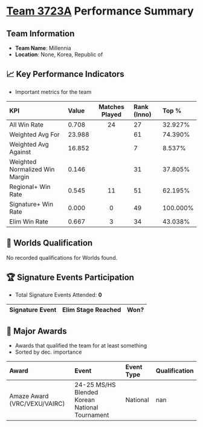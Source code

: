 # [Team 3723A](https://https://www.robotevents.com/teams/V5RC/3723A) Performance Summary

##  Team Information
- **Team Name**: Millennia
- **Location**: None, Korea, Republic of

## 📈 Key Performance Indicators
- Important metrics for the team

| KPI | Value | Matches Played | Rank (Inno) | Top % |
|:---|:-----|:--------------:|:----|:-----|
| All Win Rate | 0.708 | 24 | 27 | 32.927% |
| Weighted Avg For | 23.988 |  | 61 | 74.390% |
| Weighted Avg Against | 16.852 |  | 7 | 8.537% |
| Weighted Normalized Win Margin | 0.146 |  | 31 | 37.805% |
| Regional+ Win Rate | 0.545 | 11 | 51 | 62.195% |
| Signature+ Win Rate | 0.000 | 0 | 49 | 100.000% |
| Elim Win Rate | 0.667 | 3 | 34 | 43.038% |


## 🎯 Worlds Qualification
No recorded qualifications for Worlds found.

## 🏆 Signature Events Participation
- Total Signature Events Attended: **0**

| Signature Event | Elim Stage Reached | Won? |
|:----------------|:-------------------|:----|


## 🥇 Major Awards
- Awards that qualified the team for at least something
- Sorted by dec. importance

| Award | Event | Event Type | Qualification |
|:------|:------|:-----------|:--------------|
| Amaze Award (VRC/VEXU/VAIRC) | 24-25 MS/HS Blended Korean National Tournament | National | nan |

